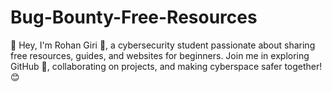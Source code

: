 # Bug-Bounty-Free-Resources
👋 Hey, I'm Rohan Giri 🚀, a cybersecurity student passionate about sharing free resources, guides, and websites for beginners. Join me in exploring GitHub 🌟, collaborating on projects, and making cyberspace safer together! 😊

